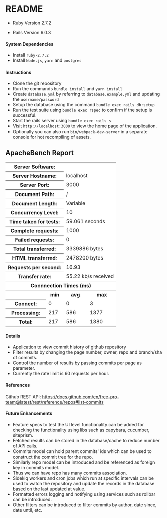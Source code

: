 # README

* Ruby Version 2.7.2

* Rails Version 6.0.3

#### System Dependencies

* Install `ruby-2.7.2`
* Install `Node.js`, `yarn` and `postgres`

#### Instructions

* Clone the git repository
* Run the commands `bundle install` and `yarn install`
* Create `database.yml` by referring to `database.example.yml` and updating the `username/password`
* Setup the database using the command `bundle exec rails db:setup`
* Run the test suite using `bundle exec rspec` to confirm if the setup is successful.
* Start the rails server using `bundle exec rails s`
* Visit `http://localhost:3000` to view the home page of the application.
* Optionally you can also run `bin/webpack-dev-server` in a separate console for hot recompiling of assets.

## ApacheBench Report

<table >
<tr ><th colspan=2 bgcolor=white>Server Software:</th><td colspan=2 bgcolor=white></td></tr>
<tr ><th colspan=2 bgcolor=white>Server Hostname:</th><td colspan=2 bgcolor=white>localhost</td></tr>
<tr ><th colspan=2 bgcolor=white>Server Port:</th><td colspan=2 bgcolor=white>3000</td></tr>
<tr ><th colspan=2 bgcolor=white>Document Path:</th><td colspan=2 bgcolor=white>/</td></tr>
<tr ><th colspan=2 bgcolor=white>Document Length:</th><td colspan=2 bgcolor=white>Variable</td></tr>
<tr ><th colspan=2 bgcolor=white>Concurrency Level:</th><td colspan=2 bgcolor=white>10</td></tr>
<tr ><th colspan=2 bgcolor=white>Time taken for tests:</th><td colspan=2 bgcolor=white>59.061 seconds</td></tr>
<tr ><th colspan=2 bgcolor=white>Complete requests:</th><td colspan=2 bgcolor=white>1000</td></tr>
<tr ><th colspan=2 bgcolor=white>Failed requests:</th><td colspan=2 bgcolor=white>0</td></tr>
<tr ><th colspan=2 bgcolor=white>Total transferred:</th><td colspan=2 bgcolor=white>3339886 bytes</td></tr>
<tr ><th colspan=2 bgcolor=white>HTML transferred:</th><td colspan=2 bgcolor=white>2478200 bytes</td></tr>
<tr ><th colspan=2 bgcolor=white>Requests per second:</th><td colspan=2 bgcolor=white>16.93</td></tr>
<tr ><th colspan=2 bgcolor=white>Transfer rate:</th><td colspan=2 bgcolor=white>55.22 kb/s received</td></tr>
<tr ><th bgcolor=white colspan=4>Connnection Times (ms)</th></tr>
<tr ><th bgcolor=white>&nbsp;</th> <th bgcolor=white>min</th>   <th bgcolor=white>avg</th>   <th bgcolor=white>max</th></tr>
<tr ><th bgcolor=white>Connect:</th><td bgcolor=white>    0</td><td bgcolor=white>    0</td><td bgcolor=white>    3</td></tr>
<tr ><th bgcolor=white>Processing:</th><td bgcolor=white>  217</td><td bgcolor=white>  586</td><td bgcolor=white> 1377</td></tr>
<tr ><th bgcolor=white>Total:</th><td bgcolor=white>  217</td><td bgcolor=white>  586</td><td bgcolor=white> 1380</td></tr>
</table>


#### Details
* Application to view commit history of github repository
* Filter results by changing the page number, owner, repo and branch/sha of commits.
* Control the number of results by passing commits per page as parameter.
* Currently the rate limit is 60 requests per hour.

#### References
Github REST API: https://docs.github.com/en/free-pro-team@latest/rest/reference/repos#list-commits

#### Future Enhancements
* Feature specs to test the UI level functionality can be added for checking the functionality using libs such as capybara, cucumber, siteprism.
* Fetched results can be stored in the database/cache to reduce number of API calls.
* Commits model can hold parent commits' ids which can be used to construct the commit tree for the repo.
* Similarly repo model can be introduced and be referenced as foreign key in commits model.
* Thus we can have repo has many commits association.
* Sidekiq workers and cron jobs which run at specific intervals can be used to watch the repository and update the records in the database based on the last updated at value.
* Formatted errors logging and notifying using services such as rollbar can be introduced.
* Other filters can be introduced to filter commits by author, date since, date until, etc. 
